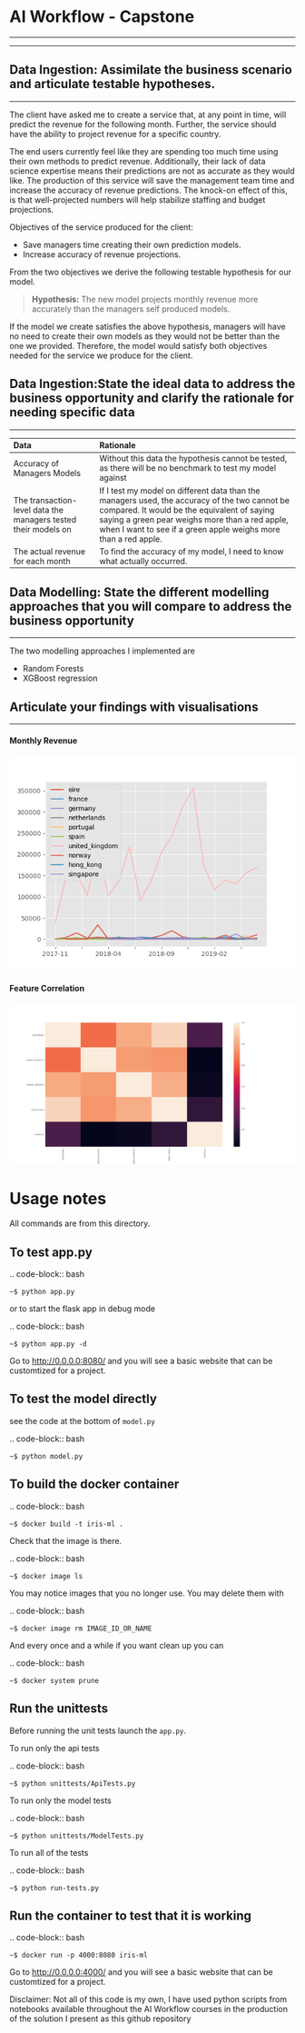 # AI Workflow - Capstone
* * * 
* * *
## Data Ingestion: Assimilate the business scenario and articulate testable hypotheses.
* * *
The client have asked me to create a service that, at any point in time, will predict the revenue for the following 
month. 
Further, the service should have the ability to project revenue for a specific country.  

The end users currently feel like they are spending too much time using their own methods to predict revenue. 
Additionally, their lack of data science expertise means their predictions are not as accurate as they would like.
The production of this service will save the management team time and increase the accuracy of revenue predictions.
The knock-on effect of this, is that well-projected numbers will help stabilize staffing and budget projections.  

Objectives of the service produced for the client:  
* Save managers time creating their own prediction models.
* Increase accuracy of revenue projections.

From the two objectives we derive the following testable hypothesis for our model. 
> **Hypothesis:** The new model projects monthly revenue more accurately than the managers self produced models.

If the model we create satisfies the above hypothesis, managers will have no need to create their own models as they
would not be better than the one we provided. 
Therefore, the model would satisfy both objectives needed for the service we produce for the client.



## Data Ingestion:State the ideal data to address the business opportunity and clarify the rationale for needing specific data
* * *

|Data |Rationale |  
|:----|:----|
|Accuracy of Managers Models| Without this data the hypothesis cannot be tested, as there will be no benchmark to test my model against|
|The transaction-level data the managers tested their models on|If I test my model on different data than the managers used, the accuracy of the two cannot be compared. It would be the equivalent of saying saying a green pear weighs more than a red apple, when I want to see if a green apple weighs more than a red apple.|
|The actual revenue for each month|To find the accuracy of my model, I need to know what actually occurred.

## Data Modelling: State the different modelling approaches that you will compare to address the business opportunity
* * *
The two modelling approaches I implemented are
* Random Forests
* XGBoost regression

## Articulate your findings with visualisations
* * *
#### Monthly Revenue
![MonthlyRevenue](https://github.com/sommers98/aavail-ai-workflow-capstone/blob/main/monthly_revenue.png)

#### Feature Correlation
![FeatureCorrelation](https://github.com/sommers98/aavail-ai-workflow-capstone/blob/main/feature_correlation.png)







Usage notes
===============

All commands are from this directory.


To test app.py
---------------------

.. code-block:: bash

    ~$ python app.py

or to start the flask app in debug mode

.. code-block:: bash

    ~$ python app.py -d

Go to http://0.0.0.0:8080/ and you will see a basic website that can be customtized for a project.
    
To test the model directly
----------------------------

see the code at the bottom of `model.py`

.. code-block:: bash

    ~$ python model.py

To build the docker container
--------------------------------

.. code-block:: bash

    ~$ docker build -t iris-ml .

Check that the image is there.

.. code-block:: bash

    ~$ docker image ls
    
You may notice images that you no longer use. You may delete them with

.. code-block:: bash

    ~$ docker image rm IMAGE_ID_OR_NAME

And every once and a while if you want clean up you can

.. code-block:: bash

    ~$ docker system prune


Run the unittests
-------------------

Before running the unit tests launch the `app.py`.

To run only the api tests

.. code-block:: bash

    ~$ python unittests/ApiTests.py

To run only the model tests

.. code-block:: bash

    ~$ python unittests/ModelTests.py


To run all of the tests

.. code-block:: bash

    ~$ python run-tests.py

Run the container to test that it is working
----------------------------------------------    

.. code-block:: bash

    ~$ docker run -p 4000:8080 iris-ml

Go to http://0.0.0.0:4000/ and you will see a basic website that can be customtized for a project.

Disclaimer: Not all of this code is my own, I have used python scripts from notebooks available throughout the AI Workflow courses in the production of the solution I present as this github repository


